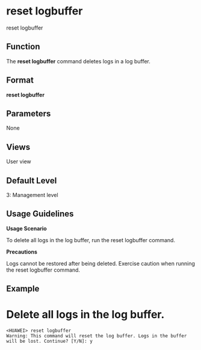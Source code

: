 reset logbuffer
===============

reset logbuffer

Function
--------



The **reset logbuffer** command deletes logs in a log buffer.




Format
------

**reset logbuffer**


Parameters
----------

None


Views
-----

User view


Default Level
-------------

3: Management level


Usage Guidelines
----------------

**Usage Scenario**

To delete all logs in the log buffer, run the reset logbuffer command.

**Precautions**

Logs cannot be restored after being deleted. Exercise caution when running the reset logbuffer command.


Example
-------

# Delete all logs in the log buffer.
```
<HUAWEI> reset logbuffer
Warning: This command will reset the log buffer. Logs in the buffer will be lost. Continue? [Y/N]: y

```